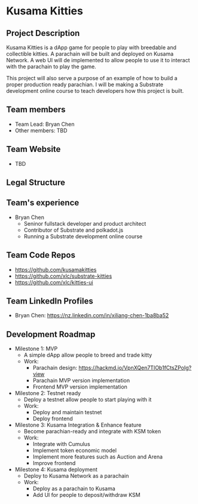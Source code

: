 # Kusama Kitties

## Project Description
Kusama Kitties is a dApp game for people to play with breedable and collectible kitties.
A parachain will be built and deployed on Kusama Network.
A web UI will de implemented to allow people to use it to interact with the parachain to play the game.

This project will also serve a purpose of an example of how to build a proper production ready parachian. I will be making a Substrate development online course to teach developers how this project is built.

## Team members
* Team Lead: Bryan Chen
* Other members: TBD

## Team Website	
* TBD

## Legal Structure 


## Team's experience
* Bryan Chen
  * Seninor fullstack developer and product architect
  * Contributor of Substrate and polkadot.js
  * Running a Substrate development online course

## Team Code Repos
* https://github.com/kusamakitties
* https://github.com/xlc/substrate-kitties
* https://github.com/xlc/kitties-ui

## Team LinkedIn Profiles
* Bryan Chen: https://nz.linkedin.com/in/xiliang-chen-1ba8ba52

## Development Roadmap

- Milestone 1: MVP
  - A simple dApp allow people to breed and trade kitty
  - Work:
    - Parachain design: https://hackmd.io/VpnXQen7TIOb1fCtsZPoIg?view
    - Parachain MVP version implementation
    - Frontend MVP version implementation
- Milestone 2: Testnet ready
  - Deploy a testnet allow people to start playing with it
  - Work:
    - Deploy and maintain testnet
    - Deploy frontend
- Milestone 3: Kusama Integration & Enhance feature
  - Become parachian-ready and integrate with KSM token
  - Work:
    - Integrate with Cumulus
    - Implement token economic model
    - Implement more features such as Auction and Arena
    - Improve frontend
- Milestone 4: Kusama deployment
  - Deploy to Kusama Network as a parachain
  - Work:
    - Deploy as a parachain to Kusama
    - Add UI for people to deposit/withdraw KSM
